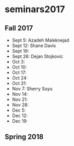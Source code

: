 # seminars2017

## Fall 2017

 - Sept 5: Azadeh Maleknejad
 - Sept 12: Shane Davis
 - Sept 19:
 - Sept 26: Dejan Stojkovic
 - Oct 3:
 - Oct 10:
 - Oct 17:
 - Oct 24:
 - Oct 31:
 - Nov 7: Sherry Suyu
 - Nov 14:
 - Nov 21:
 - Nov 28:
 - Dec 5:
 - Dec 12:
 - Dec 19:

## Spring 2018
